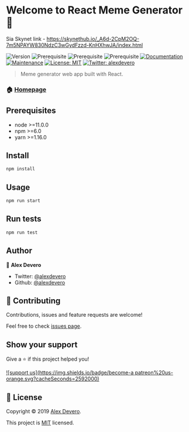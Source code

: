 # Welcome to React Meme Generator 👋

Sia Skynet link - https://skynethub.io/_A6d-2CpM2OQ-7m5NPAYW830NdzC3wGydFzzd-KnHXhwJA/index.html

![Version](https://img.shields.io/badge/version-1.0.0-blue.svg?cacheSeconds=2592000)
![Prerequisite](https://img.shields.io/badge/node-%3E%3D11.0.0-blue.svg)
![Prerequisite](https://img.shields.io/badge/npm-%3E%3D6.0-blue.svg)
![Prerequisite](https://img.shields.io/badge/yarn-%3E%3D1.16.0-blue.svg)
[![Documentation](https://img.shields.io/badge/documentation-yes-brightgreen.svg)](https://github.com/alexdevero/react-meme-generator#readme)
[![Maintenance](https://img.shields.io/badge/Maintained%3F-yes-green.svg)](https://github.com/alexdevero/react-meme-generator/graphs/commit-activity)
[![License: MIT](https://img.shields.io/github/license/alexdevero/react-meme-generator-ts)](https://github.com/alexdevero/react-meme-generator/blob/master/LICENSE)
[![Twitter: alexdevero](https://img.shields.io/twitter/follow/alexdevero.svg?style=social)](https://twitter.com/alexdevero)

> Meme generator web app built with React.

### 🏠 [Homepage](https://github.com/alexdevero/react-meme-generator#readme)

## Prerequisites

- node >=11.0.0
- npm >=6.0
- yarn >=1.16.0

## Install

```sh
npm install
```

## Usage

```sh
npm run start
```

## Run tests

```sh
npm run test
```

## Author

👤 **Alex Devero**

* Twitter: [@alexdevero](https://twitter.com/alexdevero)
* Github: [@alexdevero](https://github.com/alexdevero)

## 🤝 Contributing

Contributions, issues and feature requests are welcome!

Feel free to check [issues page](https://github.com/alexdevero/react-meme-generator/issues).

## Show your support

Give a ⭐️ if this project helped you!

[![support us](https://img.shields.io/badge/become-a patreon%20us-orange.svg?cacheSeconds=2592000)](https://www.patreon.com/alexdevero)


## 📝 License

Copyright © 2019 [Alex Devero](https://github.com/alexdevero).

This project is [MIT](https://github.com/alexdevero/react-meme-generator/blob/master/LICENSE) licensed.
